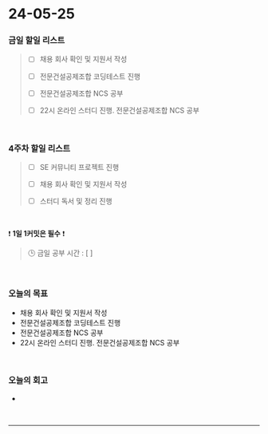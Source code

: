 # 24-05-25
### 금일 할일 리스트
> - [ ]  채용 회사 확인 및 지원서 작성
>
> - [ ]  전문건설공제조합 코딩테스트 진행
>
> - [ ]  전문건설공제조합 NCS 공부
>
> - [ ]  22시 온라인 스터디 진행. 전문건설공제조합 NCS 공부

<br/>

### 4주차 할일 리스트  
> - [ ]  SE 커뮤니티 프로젝트 진행
>
> - [ ]  채용 회사 확인 및 지원서 작성
>
> - [ ]  스터디 독서 및 정리 진행

<br/>

❗ **1일 1커밋은 필수** ❗
> 🕒 금일 공부 시간 : [  ]

<br/>

### 오늘의 목표
- 채용 회사 확인 및 지원서 작성
- 전문건설공제조합 코딩테스트 진행
- 전문건설공제조합 NCS 공부
- 22시 온라인 스터디 진행. 전문건설공제조합 NCS 공부


<br>

### 오늘의 회고
- 


<br/>

------------  
